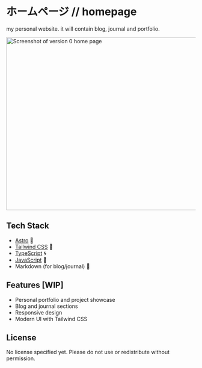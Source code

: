 # ホームページ // homepage

my personal website. it will contain blog, journal and portfolio.

<img width="740" height="460" alt="Screenshot of version 0 home page" src="https://github.com/user-attachments/assets/03b219c6-f9d4-4bc3-b611-54d7638a3edb" />

## Tech Stack

- [Astro](https://astro.build/) 🚀️
- [Tailwind CSS](https://tailwindcss.com/) 🎨️
- [TypeScript](https://www.typescriptlang.org/) 🌀️
- [JavaScript](https://developer.mozilla.org/ja/docs/Web/JavaScript) 📜️
- Markdown (for blog/journal) 📝️

## Features [WIP]

- Personal portfolio and project showcase
- Blog and journal sections
- Responsive design
- Modern UI with Tailwind CSS

## License

No license specified yet. Please do not use or redistribute without permission.
